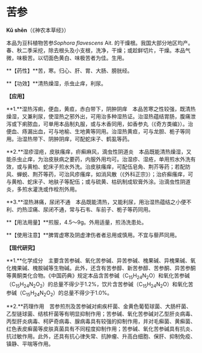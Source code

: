 # 苦参

**Kǔ shēn**（《神农本草经》）

本品为豆科植物苦参*Sophora flavescens* Ait. 的干燥根。我国大部分地区均产。春、秋二季采挖，除去根头及小支根，洗净，干燥；或趁鲜切片，干燥。本品气微，味极苦。以切面色黄白、味极苦者为佳。生用。

**【药性】**苦，寒。归心、肝、胃、大肠、膀胱经。

**【功效】**清热燥湿，杀虫止痒，利尿。

**【应用】**

**1.**湿热泻痢，便血，黄疸，赤白带下，阴肿阴痒　本品苦寒之性较强，既清热燥湿，又兼利尿，使湿热之邪外出，可用治多种湿热证。治湿热蕴结胃肠，腹痛泄泻或下痢脓血，可单用本品制丸服，或与木香同用，如香参丸（《奇方类编》）。治便血、痔漏出血，可与地榆、生地黄等同用。治湿热黄疸，可与龙胆、栀子等同用。治湿热带下、阴肿阴痒，可配蛇床子、鹤虱等药。

**2.**湿疹湿疮，皮肤瘙痒，疥癣麻风，滴虫性阴道炎　本品既能清热燥湿，又能杀虫止痒，为治皮肤病之要药，内服外用均可。治湿疹、湿疮，单用煎水外洗有效，或与黄柏、蛇床子煎水外洗。治皮肤瘙痒，可配伍皂角、荆芥等药；若配防风、蝉蜕、荆芥等药，可治风疹瘙痒，如消风散（《外科正宗》）；治疥癣瘙痒，可与黄柏、蛇床子、地肤子等配伍；或与硫黄、枯矾制成软膏外涂。治滴虫性阴道炎，多煎水灌洗或作栓剂外用。

**3.**湿热淋痛，尿闭不通　本品既能清热，又能利尿，用治湿热蕴结之小便不利、灼热涩痛、尿闭不通，常与石韦、车前子、栀子等药同用。

**【用法用量】**煎服，4.5～9g。外用适量，煎汤洗患处。

**【使用注意】**脾胃虚寒及阴虚津伤者者忌用或慎用。不宜与藜芦同用。

**【现代研究】**

**1.**化学成分　主要含苦参碱、氧化苦参碱、异苦参碱、槐果碱、异槐果碱、氧化槐果碱、槐胺碱等生物碱。此外，还含有苦参醇、新苦参醇、苦参酮、异苦参酮等黄酮类化合物。《中国药典》规定本品含苦参碱（C<sub>15</sub>H<sub>24</sub>N<SUB>2</SUB>O）和氧化苦参碱（C<sub>15</sub>H<sub>24</sub>N<SUB>2</SUB>O<sub>2</sub>）的总量不得少于1.2%，饮片含苦参碱（C<sub>15</sub>H<sub>24</sub>N<SUB>2</SUB>O）和氧化苦参碱（C<sub>15</sub>H<sub>24</sub>N<SUB>2</SUB>O<sub>2</sub>）的总量不得少于1.0%。

**2.**药理作用　苦参煎剂及苦参碱对痢疾杆菌、金黄色葡萄球菌、大肠杆菌、乙型链球菌、结核杆菌等有明显抑制作用；苦参碱、氧化苦参碱对乙型肝炎病毒、丙型肝炎病毒、柯萨奇病毒、腺病毒具有较强的抑制作用，并对毛癣菌、黄癣菌、红色表皮癣菌等皮肤真菌具有不同程度抑制作用；苦参碱、氧化苦参碱具有抗炎、抗过敏作用。此外，还具有抗心律失常、抗肿瘤、升高白细胞、保肝、抑制免疫、镇静、平喘等作用。